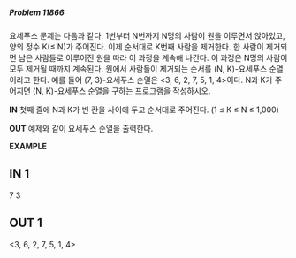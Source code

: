 #####   Problem 11866  ######
요세푸스 문제는 다음과 같다.
1번부터 N번까지 N명의 사람이 원을 이루면서 앉아있고, 양의 정수 K(≤ N)가 주어진다. 이제 순서대로 K번째 사람을 제거한다. 한 사람이 제거되면 남은 사람들로 이루어진 원을 따라 이 과정을 계속해 나간다. 이 과정은 N명의 사람이 모두 제거될 때까지 계속된다. 원에서 사람들이 제거되는 순서를 (N, K)-요세푸스 순열이라고 한다. 예를 들어 (7, 3)-요세푸스 순열은 <3, 6, 2, 7, 5, 1, 4>이다.
N과 K가 주어지면 (N, K)-요세푸스 순열을 구하는 프로그램을 작성하시오.


 **IN** 
첫째 줄에 N과 K가 빈 칸을 사이에 두고 순서대로 주어진다. (1 ≤ K ≤ N ≤ 1,000)


 **OUT** 
예제와 같이 요세푸스 순열을 출력한다.


 **EXAMPLE** 
## IN 1 ###
7 3
## OUT 1 ###
<3, 6, 2, 7, 5, 1, 4>
